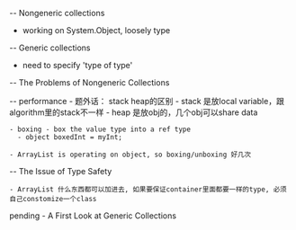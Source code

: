 -- Nongeneric collections
  - working on System.Object, loosely type

-- Generic collections
  - need to specify 'type of type'

-- The Problems of Nongeneric Collections

  -- performance
    - 题外话： stack heap的区别
      - stack 是放local variable，跟 algorithm里的stack不一样
      - heap 是放obj的，几个obj可以share data

    - boxing - box the value type into a ref type 
      - object boxedInt = myInt;

    - ArrayList is operating on object, so boxing/unboxing 好几次 
    
  -- The Issue of Type Safety
  
    - ArrayList 什么东西都可以加进去, 如果要保证container里面都要一样的type, 必须自己constomize一个class 
  
  
pending -   A First Look at Generic Collections
  
  
  
  
